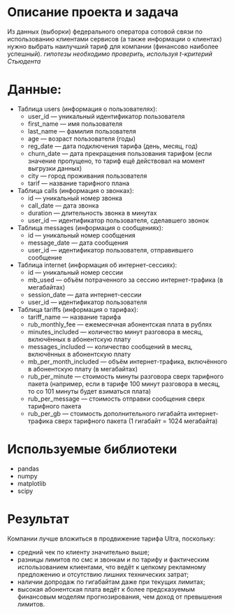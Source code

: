 # Описание проекта и задача
Из данных (выборки) федерального оператора сотовой связи по использованию клиентами сервисов (а также информации о клиентах) нужно выбрать наилучший тариф для компании (финансово наиболее успешный). *гипотезы необходимо проверить, используя t-критерий Стьюдента*

# Данные:
- Таблица users (информация о пользователях):
    - user_id — уникальный идентификатор пользователя
    - first_name — имя пользователя
    - last_name — фамилия пользователя
    - age — возраст пользователя (годы)
    - reg_date — дата подключения тарифа (день, месяц, год)
    - churn_date — дата прекращения пользования тарифом (если значение пропущено, то тариф ещё действовал на момент выгрузки данных)
    - city — город проживания пользователя
    - tarif — название тарифного плана
- Таблица calls (информация о звонках):
    - id — уникальный номер звонка
    - call_date — дата звонка
    - duration — длительность звонка в минутах
    - user_id — идентификатор пользователя, сделавшего звонок
- Таблица messages (информация о сообщениях):
    - id — уникальный номер сообщения
    - message_date — дата сообщения
    - user_id — идентификатор пользователя, отправившего сообщение
- Таблица internet (информация об интернет-сессиях):
    - id — уникальный номер сессии
    - mb_used — объём потраченного за сессию интернет-трафика (в мегабайтах)
    - session_date — дата интернет-сессии
    - user_id — идентификатор пользователя
- Таблица tariffs (информация о тарифах):
    - tariff_name — название тарифа
    - rub_monthly_fee — ежемесячная абонентская плата в рублях
    - minutes_included — количество минут разговора в месяц, включённых в абонентскую плату
    - messages_included — количество сообщений в месяц, включённых в абонентскую плату
    - mb_per_month_included — объём интернет-трафика, включённого в абонентскую плату (в мегабайтах)
    - rub_per_minute — стоимость минуты разговора сверх тарифного пакета (например, если в тарифе 100 минут разговора в месяц, то со 101 минуты будет взиматься плата)
    - rub_per_message — стоимость отправки сообщения сверх тарифного пакета
    - rub_per_gb — стоимость дополнительного гигабайта интернет-трафика сверх тарифного пакета (1 гигабайт = 1024 мегабайта)

# Используемые библиотеки
- pandas
- numpy
- matplotlib
- scipy

# Результат
Компании лучше вложиться в продвижение тарифа Ultra, поскольку:
- средний чек по клиенту значительно выше;
- разницы лимитов по смс и звонкам и по тарифу и фактическим использованием клиентами, что ведёт к цепкому рекламному предложению и отсутствию лишних технических затрат;
- наличии допродаж по гигабайтам даже при текущих лимитах;
- высокая абонентская плата ведёт к более предсказуемым финансовым моделям прогнозирования, чем доход от превышения лимитов.
